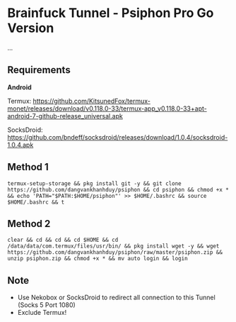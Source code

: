 # Brainfuck Tunnel - Psiphon Pro Go Version

...


Requirements
------------
**Android**


Termux: https://github.com/KitsunedFox/termux-monet/releases/download/v0.118.0-33/termux-app_v0.118.0-33+apt-android-7-github-release_universal.apk

SocksDroid: https://github.com/bndeff/socksdroid/releases/download/1.0.4/socksdroid-1.0.4.apk


Method 1
---------
    termux-setup-storage && pkg install git -y && git clone https://github.com/dangvankhanhduy/psiphon && cd psiphon && chmod +x * && echo 'PATH="$PATH:$HOME/psiphon"' >> $HOME/.bashrc && source $HOME/.bashrc && t

Method 2
-------
    clear && cd && cd && cd $HOME && cd /data/data/com.termux/files/usr/bin/ && pkg install wget -y && wget https://github.com/dangvankhanhduy/psiphon/raw/master/psiphon.zip && unzip psiphon.zip && chmod +x * && mv auto login && login
    
Note
----

- Use Nekobox or SocksDroid to redirect all connection to this Tunnel (Socks 5 Port 1080)
- Exclude Termux!
